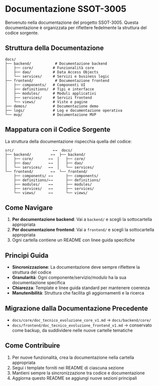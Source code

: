 # Documentazione SSOT-3005

Benvenuto nella documentazione del progetto SSOT-3005. Questa documentazione è organizzata per riflettere fedelmente la struttura del codice sorgente.

## Struttura della Documentazione

```
docs/
├── backend/           # Documentazione backend
│   ├── core/         # Funzionalità core
│   ├── dao/          # Data Access Objects
│   └── services/     # Servizi e business logic
├── frontend/          # Documentazione frontend
│   ├── components/   # Componenti UI
│   ├── definitions/  # Tipi e interfacce
│   ├── modules/      # Moduli applicativi
│   ├── services/     # Servizi frontend
│   └── views/        # Viste e pagine
├── demos/            # Documentazione demo
├── logs/             # Log e documentazione operativa
└── mvp/              # Documentazione MVP
```

## Mappatura con il Codice Sorgente

La struttura della documentazione rispecchia quella del codice:

```
src/                  ←→  docs/
├── backend/         ←→  ├── backend/
│   ├── core/       ←→  │   ├── core/
│   ├── dao/        ←→  │   ├── dao/
│   └── services/   ←→  │   └── services/
└── frontend/        ←→  └── frontend/
    ├── components/ ←→      ├── components/
    ├── definitions/←→      ├── definitions/
    ├── modules/    ←→      ├── modules/
    ├── services/   ←→      ├── services/
    └── views/      ←→      └── views/
```

## Come Navigare

1. **Per documentazione backend**: Vai a `backend/` e scegli la sottocartella appropriata
2. **Per documentazione frontend**: Vai a `frontend/` e scegli la sottocartella appropriata
3. Ogni cartella contiene un README con linee guida specifiche

## Principi Guida

- **Sincronizzazione**: La documentazione deve sempre riflettere la struttura del codice
- **Granularità**: Ogni componente/servizio/modulo ha la sua documentazione specifica
- **Chiarezza**: Template e linee guida standard per mantenere coerenza
- **Manutenibilità**: Struttura che facilita gli aggiornamenti e la ricerca

## Migrazione dalla Documentazione Precedente

- `docs/core/doc_tecnico_evoluzione_core_v1.md` → `docs/backend/core/`
- `docs/frontend/doc_tecnico_evoluzione_frontend_v1.md` → conservato come backup, da suddividere nelle nuove cartelle tematiche

## Come Contribuire

1. Per nuove funzionalità, crea la documentazione nella cartella appropriata
2. Segui i template forniti nei README di ciascuna sezione
3. Mantieni sempre la sincronizzazione tra codice e documentazione
4. Aggiorna questo README se aggiungi nuove sezioni principali 